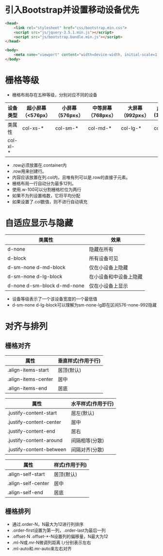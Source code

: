 # 引入Bootstrap并设置移动设备优先

```html
<head>
    <link rel="stylesheet" href="css/bootstrap.min.css">
    <script src="js/jquery-3.5.1.min.js"></script>
    <script src="js/bootstrap.bundle.min.js"></script>
</head>
```

```html
<body>
    <meta name="viewport" content="width=device-width, initial-scale=1.0">
</body>
```

# 栅格等级

* 栅格布局存在五种等级，分别对应不同的设备

设备类型|超小屏幕（<576px）|小屏幕（576px≤）|中等屏幕（768px≤）|大屏幕（992px≤）|超大屏幕(1200px≤)
--|--|--|--|--|--
类属性|col-xs-* |col-sm-* |col-md-* |col-lg-* |col-xl-*
|col-xl-*

* .row必须放置在.container内
* .row用来创建行。
* 内容应该放置在列.col内，且唯有列可以是.row的直接子元素。
* 栅格布局一行自动分为最多12列。
* 使用.w-100可以分割栅格栏位为两行
* 如果不为列设置格数，它将平均分配
* 如果设置了.col数值，则不进行自动填充

# 自适应显示与隐藏

类属性|效果
--|--
d-none|隐藏在所有
d-block|所有设备可见
d-sm-none d-md-block|仅在小设备上隐藏
d-sm-none d-lg-block|在小设备和中设备上隐藏
d-none d-sm-block d-md-none|仅在小设备上显示

* 设备等级表示了一个该设备宽度的一个最低值
* d-sm-none d-lg-block可以理解为sm-none-lg即在区间576-none-992隐藏

# 对齐与排列
## 栅格对齐

属性|垂直样式(作用于行)
--|--
.align-items-start|居顶(默认)
.align-items-center|居中
.align-items-end|居底

属性|水平样式(作用于行)
--|--
.justify-content-start|居左(默认)
.justify-content-center|居中
.justify-content-end|居右
.justify-content-around|间隔相等(分散)
.justify-content-between|间隔对齐(分散)

属性|样式(作用于列)
--|--
.align-self-start|居顶(默认)
.align-self-center|居中
.align-self-end|居底

## 栅格排列

* 通过.order-N，N最大为12进行列排序
* .order-first设置为第一列，.order-last为最后一列
* .offset-N .offset-*-N设置列的偏移量，N最大为12
* .ml-N或.mr-N微调列距离 l,r分别表示左右
* .ml-auto和.mr-auto来左右对齐